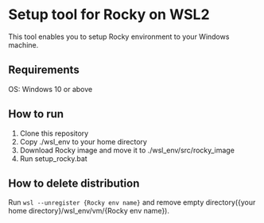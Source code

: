 # Setup tool for Rocky on WSL2
This tool enables you to setup Rocky environment to your Windows machine.

## Requirements
OS: Windows 10 or above

## How to run
1. Clone this repository
1. Copy ./wsl_env to your home directory
1. Download Rocky image and move it to ./wsl_env/src/rocky_image
1. Run setup_rocky.bat

## How to delete distribution
Run `wsl --unregister {Rocky env name}` and remove empty directory({your home directory}/wsl_env/vm/{Rocky env name}).
